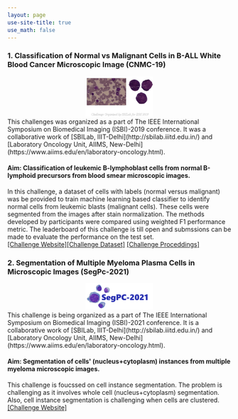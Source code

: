 ```yaml
---
layout: page
use-site-title: true
use_math: false
---
```



### 1. Classification of Normal vs Malignant Cells in B-ALL White Blood Cancer Microscopic Image (CNMC-19)
 <center> <img src="/img/cnmc_logo.png" width="30%"></center>
This challenges was organized as a part of The IEEE International Symposium on Biomedical Imaging (ISBI)-2019 conference. It was a collaborative 
work of [SBILab, IIIT-Delhi](http://sbilab.iiitd.edu.in/) and [Laboratory Oncology Unit, AIIMS, New-Delhi](https://www.aiims.edu/en/laboratory-oncology.html).

#### Aim: Classification of leukemic B-lymphoblast cells from normal B-lymphoid precursors from blood smear microscopic images.
In this challenge, a dataset of cells with labels (normal versus malignant) was be provided to train machine learning based classifier to 
identify normal cells from leukemic blasts (malignant cells). These cells were segmented from the images after stain normalization. 
The  methods developed by participants were compared using weighted F1 performance metric. The leaderboard of this challenge is till open and submssions can be made to evaluate the performance on the test set. \
[[Challenge Website]](https://competitions.codalab.org/competitions/20395)[[Challenge Dataset]](https://wiki.cancerimagingarchive.net/display/Public/C_NMC_2019+Dataset%3A+ALL+Challenge+dataset+of+ISBI+2019)
[[Challenge Proceddings]](https://link.springer.com/book/10.1007%2F978-981-15-0798-4)

### 2. Segmentation of Multiple Myeloma Plasma Cells in Microscopic Images (SegPc-2021)
 <center> <img src="/img/segpc_logo.png" width="30%"></center>
This challenge is being organized as a part of The IEEE International Symposium on Biomedical Imaging (ISBI)-2021 conference. It is a collaborative 
work of [SBILab, IIIT-Delhi](http://sbilab.iiitd.edu.in/) and [Laboratory Oncology Unit, AIIMS, New-Delhi](https://www.aiims.edu/en/laboratory-oncology.html).

#### Aim: Segmentation of cells' (nucleus+cytoplasm) instances from multiple myeloma microscopic images.
This challenge is foucssed on cell instance segmentation. The problem is challenging as it involves whole cell (nucleus+cytoplasm) segmentation. Also, cell instance 
segmentation is challenging when cells are clustered. \
[[Challenge Website]](https://segpc-2021.grand-challenge.org/)
